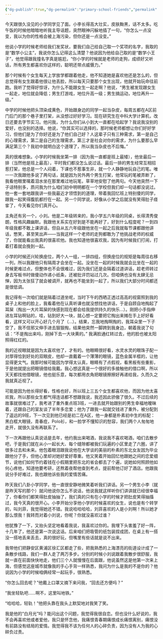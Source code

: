 ```yaml
---
{"dg-publish":true,"dg-permalink":"primary-school-friends","permalink":"/primary-school-friends/"}
---
```



今天跟很久没见的小学同学见了面。小李长得高大壮实，皮肤黝黑，话不太多。吃午饭的时候他暗暗地听我主导话题，突然眼神闪躲地插了一句，“你怎么一点没变，我以为你的性格会被上海污染，但你还是一点没变。”

他说小学的时候老师给我们发奖状，要我们自己给自己取一个奖项的名字，我取的是“数学小公主”，我说你怎么记得这么清楚？他说因为他给自己取的是“数学小王子”，他觉得跟我撞名字真是尴尬，“你小学的时候就是老师的走狗，成绩好又听话，所有男生都喜欢你这样的，聪明还带点威慑力。”

那个时候有个女生每天上学放学都跟着他走，他不知道她是喜欢他还是怎么的，但总觉得有女生跟着他很让他丢脸，所以每天只要那个女生出现，他就开始玩命往前跑。我听了觉得好惊讶，为什么不能跟女生一起走啊？他说，“男生被发现跟女生一起走，地位就会降低；男生打游戏，地位升高一级；男生搞运动，地位再升一级。”

中学的时候他把头顶染成黄色，开始跟身边的同学一起当杂皮，每周五都在A区前门后门的那个巷子里打架，从没想过好好学习。现在研究生在中科大学计算机，改日还要去字节实习。他问我，为什么你们从小到大一直都在哈起学？我说我没别的爱好，也没别的选择。他说，“你其实可以选择的，那时候老师都想让你们好好学习，但他们是为了你好还是为了他们自己好？人这辈子只有三种需求，第一是自己的心理需求，第二是自己的生理需求，第三才是社会对你的需求，为什么要那么早满足第三个？我初中就明白这个道理了，所以我当杂皮也不后悔。”

真的很难想象。小学的时候我坐第一排（因为我一直都是班上最矮），他坐最后一排（当然他是班上最高），平时我们都没怎么说过话。最后一排的男生经常互相招惹打架，他总是一个人闷着，下课也不惹事生非，就一个人静静地玩自己的笔。唯一一次我跟他多说了两句话，就是因为另外两个男生打架，他常玩的笔被弄断了，我看他眼里噙着泪水坐在那里难过地玩笔，草草地安慰了他两句。今天他突然一下子话特别多，质问我为什么咱们初中明明都在一个学校但我们却一句话都没说过。他一套一套地跟我讲一些我最近才领悟到的道理，带着我回忆班上特别傻的同学，跟我一起笑得腹肌都拧在一起。另一个同学说，好像从小学之后就没有笑得肚子痉挛了，今天看见你们真开心。

主角还有另一个，小刘。他是二年级转来的，我小学五六年级的同桌，长得清秀俊朗，性格风趣幽默。我跟他关系实在好到是不能再好了，好到什么程度呢？一到四年级我都不敢上课讲话，但自从五六年级跟他坐在一起之后我就每节课都跟他讲话，憋笑，甚至笑出声——当我这样一个老师的走狗都敢为了他挑战老师的权威了，你就能看出我真的很喜欢他。我也知道他很喜欢我，因为有时候我们打闹，打着打着就会挽到一起。

小学的时候还兴轮换座位，两个人一组，一排四组，但换座位的规矩是每周往右移一列，所以我跟他只有隔周才会坐在一起。没坐在一起的时候我就会比坐在一起的时候更难过点，但整体也不会很难过，因为我们还是会隔着过道讲话，趁老师转过身去写板书时做傻动作递小纸条，还被批评罚站过几次。但咱俩也没有太肆无忌惮，因为太张狂了就会被调开，就再也不能坐到一起了，所以我们大部分时间都还是很低调。

我记得有一次咱们就是隔着过道坐呢，当时下午的西晒正透过高高的视窗照到我的桌子上和他的脸上，我看着他在认真听课也就没想找他讲话，于是自顾自地掏起了耳屎（掏出一大片耳屎的快感到现在都会给我提供持久的快乐...）。刚把小手指伸进左耳钻啊钻的，哇，钻到好大一块，就心想一定要把它掏出来摊在手上好好看看，这样又可以开心好几个月了（...）。结果，忘我地掏啊掏的，我耳朵里一下子空了，我不信邪又伸手进去狠狠掏，结果他突然一脚跨到我身边，朝着我说了句话：“不是掏出来吗，刚掉下去一大块黄的。” 我满脸通红转过去，他的脸也被太阳照得红红的。

我的近视眼就是因为太喜欢他了，才有的。他眼睛很好看，水灵水灵的眼珠子配一对厚得恰到好处的双眼皮，他却一直戴着一个薄薄的眼镜，蓝色金属半框的，让他显得更文气。我那时候可能因为学得太认真，眼睛有了点假视，看黑板有些重影，于是他就提出把眼镜借给我戴。我心想这真是一个很好的多接触他的借口啊，所以天天都找他借眼镜，他也挺乐意，每次都用衣角把眼镜擦擦好再递给我，久而久之我就真近视了。

可能是因为他长得好看，性格也好，所以班上三五个女生都喜欢他，而因为他太喜欢我，所以那些女生都气得连话都不想跟我说，我还因此骄傲了很久。不过后续的故事就很难过了，我考进了重外重点班3班，一进去就开始跟别的男生幸福地暧昧着，还跟自己的室友谈了半年多恋爱；他为了跟我一起就交钱进了重外，被分配到了遥远的9班，下一次见到他已经是初二在A区，他一身都是朴素初中生的标配：黑白框大眼镜，青春痘，Polo衫，和一脸学不懂知识的愁容，我们两个人匆匆地走开，就很久没有再联系了。

下一次再跟他认真说话是去年，他约我出来喝酒，我说我不喜欢喝酒，咱们去散步吧，于是我们就在从小一起长大、每个缝隙都被我们玩遍的小区里走了六圈，讲了很多过去和未来。他包着眼泪跟我说他在大学谈的美丽的朴素的东北女友因为毕业跟他分了手，但他心里却对她好爱好尊重。他又笑着开始回忆他跟她之间的恋爱细节，说他们如何节约着钱在小假期里把东北的省会都去了个遍，说她如何照顾他如何心疼他，知道他要考研，还熬着夜帮他查到考点，提前帮他订好了酒店。他跟我说分手好难过，我也跟他诉些我的爱情苦痛。

昨天我们八卦小学同学，他一直很安静地微笑着听我们讲话。另一个男生小李（就是昨天写的那个）就问他说你怎么不说话，他说我就这样听你们讲讲就已经很幸福了，你看你们都笑得肚皮抽抽了，我们真的只有在小学的时候才把肚皮笑得抽搐过，我今天真的很开心。小李开始分享他小学的时候喜欢的女生，说也是有个转学的，叫刘菲，我觉得她还不错。我说哈哈哈哈，刘菲喜欢的人是小刘啊！所以她才那么恨我！我转而对着小刘说，你呢？你就没喜欢过谁？

他犹豫了一下，又抬头坚定地看着我说，我喜欢过你的。我埋下头害羞了好一阵，十几年了，他还是第一次说这话。后来咱们把吸管的纸包装捏成团，在桌上有一搭没一搭地丢来丢去，真的很好玩，但嘴里有些话就是说不出来。

我带他们把静安区黄浦区徐汇区都走了些，把我熟悉的上海漂亮的街道设计成了一条散步线路，我们一群人走了两万多步。分别的时候小刘说跟着我散步很舒服，我就一直在前面快快地走，他们三个人就慢慢在后面跟，他说虽然这是他第一次来上海，但感觉这座城市就像我的手心手背一样熟悉，我问为什么是我的不是你的？他说因为小学的时候咱俩经常一起玩手，很熟悉。

“你怎么回去呢？”他戴上口罩又摘下来问我，“回去还方便吗？”

“我坐轻轨吧……啊不，这里叫地铁。”

“哈哈哈，轻轨！”他把头靠在我头上默契地对我笑了笑。

我是他的“白月光”吗？能问出这个问题，我觉得我很自恋。但也没什么好说的，我不会再喜欢他或者爱他，我只是怀念他，我痛恨青春期痛恨成长痛恨离别，痛恨没有前路没有结局的爱情。我觉得我不该为任何人的心碎负责，因为没有人为我的心碎负过责。